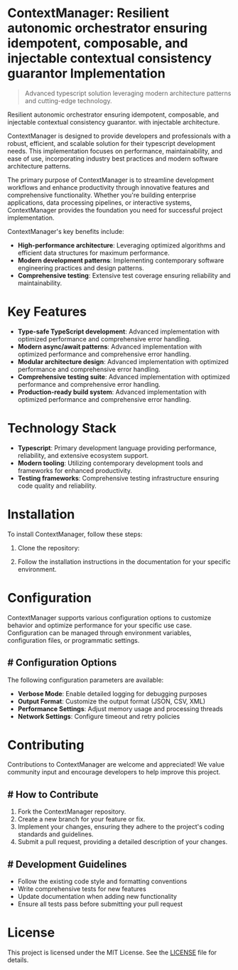 <!-- fallback_ContextManager_20250810012919_84414 -->

# ContextManager: Resilient autonomic orchestrator ensuring idempotent, composable, and injectable contextual consistency guarantor Implementation
> Advanced typescript solution leveraging modern architecture patterns and cutting-edge technology.

Resilient autonomic orchestrator ensuring idempotent, composable, and injectable contextual consistency guarantor. with injectable architecture.

ContextManager is designed to provide developers and professionals with a robust, efficient, and scalable solution for their typescript development needs. This implementation focuses on performance, maintainability, and ease of use, incorporating industry best practices and modern software architecture patterns.

The primary purpose of ContextManager is to streamline development workflows and enhance productivity through innovative features and comprehensive functionality. Whether you're building enterprise applications, data processing pipelines, or interactive systems, ContextManager provides the foundation you need for successful project implementation.

ContextManager's key benefits include:

* **High-performance architecture**: Leveraging optimized algorithms and efficient data structures for maximum performance.
* **Modern development patterns**: Implementing contemporary software engineering practices and design patterns.
* **Comprehensive testing**: Extensive test coverage ensuring reliability and maintainability.

# Key Features

* **Type-safe TypeScript development**: Advanced implementation with optimized performance and comprehensive error handling.
* **Modern async/await patterns**: Advanced implementation with optimized performance and comprehensive error handling.
* **Modular architecture design**: Advanced implementation with optimized performance and comprehensive error handling.
* **Comprehensive testing suite**: Advanced implementation with optimized performance and comprehensive error handling.
* **Production-ready build system**: Advanced implementation with optimized performance and comprehensive error handling.

# Technology Stack

* **Typescript**: Primary development language providing performance, reliability, and extensive ecosystem support.
* **Modern tooling**: Utilizing contemporary development tools and frameworks for enhanced productivity.
* **Testing frameworks**: Comprehensive testing infrastructure ensuring code quality and reliability.

# Installation

To install ContextManager, follow these steps:

1. Clone the repository:


2. Follow the installation instructions in the documentation for your specific environment.

# Configuration

ContextManager supports various configuration options to customize behavior and optimize performance for your specific use case. Configuration can be managed through environment variables, configuration files, or programmatic settings.

## # Configuration Options

The following configuration parameters are available:

* **Verbose Mode**: Enable detailed logging for debugging purposes
* **Output Format**: Customize the output format (JSON, CSV, XML)
* **Performance Settings**: Adjust memory usage and processing threads
* **Network Settings**: Configure timeout and retry policies

# Contributing

Contributions to ContextManager are welcome and appreciated! We value community input and encourage developers to help improve this project.

## # How to Contribute

1. Fork the ContextManager repository.
2. Create a new branch for your feature or fix.
3. Implement your changes, ensuring they adhere to the project's coding standards and guidelines.
4. Submit a pull request, providing a detailed description of your changes.

## # Development Guidelines

* Follow the existing code style and formatting conventions
* Write comprehensive tests for new features
* Update documentation when adding new functionality
* Ensure all tests pass before submitting your pull request

# License

This project is licensed under the MIT License. See the [LICENSE](https://github.com/laurindoisaac/ContextManager/blob/main/LICENSE) file for details.
